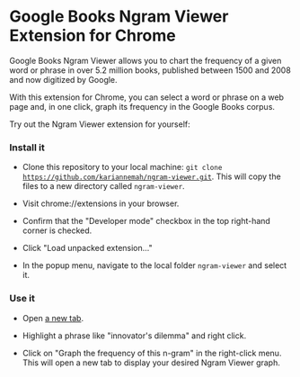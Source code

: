 Google Books Ngram Viewer Extension for Chrome
=====

Google Books Ngram Viewer allows you to chart the frequency of a given word or phrase in over 5.2 million books, published between 1500 and 2008 and now digitized by Google.

With this extension for Chrome, you can select a word or phrase on a web page and, in one click, graph its frequency in the Google Books corpus.

Try out the Ngram Viewer extension for yourself:

### Install it

* Clone this repository to your local machine: <code>git clone https://github.com/kariannemah/ngram-viewer.git</code>. This will copy the files to a new directory called <code>ngram-viewer</code>.

* Visit chrome://extensions in your browser.

* Confirm that the "Developer mode" checkbox in the top right-hand corner is checked.

* Click "Load unpacked extension…"

* In the popup menu, navigate to the local folder <code>ngram-viewer</code> and select it.

### Use it

* Open [a new tab](http://www.newyorker.com/magazine/2014/06/23/the-disruption-machine).

* Highlight a phrase like "innovator's dilemma" and right click.

* Click on "Graph the frequency of this n-gram" in the right-click menu. This will open a new tab to display your desired Ngram Viewer graph.
